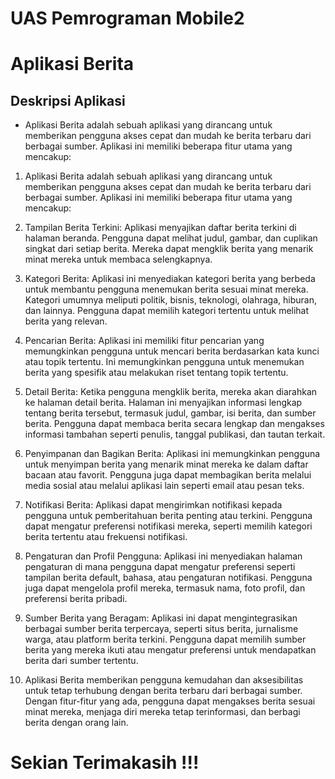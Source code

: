 # UAS Pemrograman Mobile2
# Aplikasi Berita

## Deskripsi Aplikasi
- Aplikasi Berita adalah sebuah aplikasi yang dirancang untuk memberikan pengguna akses cepat dan mudah ke berita terbaru dari berbagai sumber. Aplikasi ini memiliki beberapa fitur utama yang mencakup:


1. Aplikasi Berita adalah sebuah aplikasi yang dirancang untuk memberikan pengguna akses cepat dan mudah ke berita terbaru dari berbagai sumber. Aplikasi ini memiliki beberapa fitur utama yang mencakup:

2. Tampilan Berita Terkini: Aplikasi menyajikan daftar berita terkini di halaman beranda. Pengguna dapat melihat judul, gambar, dan cuplikan singkat dari setiap berita. Mereka dapat mengklik berita yang menarik minat mereka untuk membaca selengkapnya.

3. Kategori Berita: Aplikasi ini menyediakan kategori berita yang berbeda untuk membantu pengguna menemukan berita sesuai minat mereka. Kategori umumnya meliputi politik, bisnis, teknologi, olahraga, hiburan, dan lainnya. Pengguna dapat memilih kategori tertentu untuk melihat berita yang relevan.

4. Pencarian Berita: Aplikasi ini memiliki fitur pencarian yang memungkinkan pengguna untuk mencari berita berdasarkan kata kunci atau topik tertentu. Ini memungkinkan pengguna untuk menemukan berita yang spesifik atau melakukan riset tentang topik tertentu.

5. Detail Berita: Ketika pengguna mengklik berita, mereka akan diarahkan ke halaman detail berita. Halaman ini menyajikan informasi lengkap tentang berita tersebut, termasuk judul, gambar, isi berita, dan sumber berita. Pengguna dapat membaca berita secara lengkap dan mengakses informasi tambahan seperti penulis, tanggal publikasi, dan tautan terkait.

5. Penyimpanan dan Bagikan Berita: Aplikasi ini memungkinkan pengguna untuk menyimpan berita yang menarik minat mereka ke dalam daftar bacaan atau favorit. Pengguna juga dapat membagikan berita melalui media sosial atau melalui aplikasi lain seperti email atau pesan teks.

6. Notifikasi Berita: Aplikasi dapat mengirimkan notifikasi kepada pengguna untuk pemberitahuan berita penting atau terkini. Pengguna dapat mengatur preferensi notifikasi mereka, seperti memilih kategori berita tertentu atau frekuensi notifikasi.

7. Pengaturan dan Profil Pengguna: Aplikasi ini menyediakan halaman pengaturan di mana pengguna dapat mengatur preferensi seperti tampilan berita default, bahasa, atau pengaturan notifikasi. Pengguna juga dapat mengelola profil mereka, termasuk nama, foto profil, dan preferensi berita pribadi.

8. Sumber Berita yang Beragam: Aplikasi ini dapat mengintegrasikan berbagai sumber berita terpercaya, seperti situs berita, jurnalisme warga, atau platform berita terkini. Pengguna dapat memilih sumber berita yang mereka ikuti atau mengatur preferensi untuk mendapatkan berita dari sumber tertentu.

9. Aplikasi Berita memberikan pengguna kemudahan dan aksesibilitas untuk tetap terhubung dengan berita terbaru dari berbagai sumber. Dengan fitur-fitur yang ada, pengguna dapat mengakses berita sesuai minat mereka, menjaga diri mereka tetap terinformasi, dan berbagi berita dengan orang lain.

# Sekian Terimakasih !!!